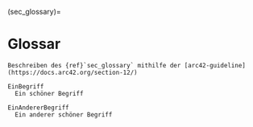 (sec_glossary)=
# Glossar

```{todo}
Beschreiben des {ref}`sec_glossary` mithilfe der [arc42-guideline](https://docs.arc42.org/section-12/)
```

<!--
.Inhalt
Die wesentlichen fachlichen und technischen Begriffe, die Stakeholder im Zusammenhang mit dem System verwenden.

Nutzen Sie das Glossar ebenfalls als Übersetzungsreferenz, falls Sie in mehrsprachigen Teams arbeiten.

.Motivation
Sie sollten relevante Begriffe klar definieren, so dass alle Beteiligten

* diese Begriffe identisch verstehen, und
* vermeiden, mehrere Begriffe für die gleiche Sache zu haben.

.Form

Zweispaltige Tabelle mit <Begriff> und <Definition>.

Eventuell weitere Spalten mit Übersetzungen, falls notwendig.
-->


```{glossary}
EinBegriff
  Ein schöner Begriff

EinAndererBegriff
  Ein anderer schöner Begriff
```

<!--
Die hier definierten Begriffe können durch die `term` Rolle im Text

```
{term}`EinBegriff`
```

benutzt werden.
-->

